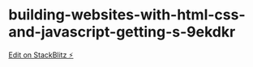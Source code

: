 # building-websites-with-html-css-and-javascript-getting-s-9ekdkr

[Edit on StackBlitz ⚡️](https://stackblitz.com/edit/building-websites-with-html-css-and-javascript-getting-s-9ekdkr)